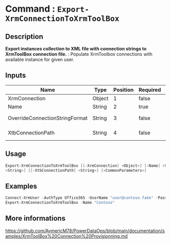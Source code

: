 ﻿# Command : `Export-XrmConnectionToXrmToolBox` 

## Description

**Export instances collection to XML file with connection strings to XrmToolBox connection file.** : Populate XrmToolbox connections with available instance for given user.

## Inputs

Name|Type|Position|Required|Default|Description
----|----|--------|--------|-------|-----------
XrmConnection|Object|1|false|$Global:XrmContext.CurrentConnection|
Name|String|2|true||XTB connection name.
OverrideConnectionStringFormat|String|3|false||Provide the ConnectionString template in order to access to instances with different credentials.
XtbConnectionPath|String|4|false|"$env:APPDATA\MscrmTools\XrmToolBox\Connections"|XTB connections folder path. (Default: $env:APPDATA\MscrmTools\XrmToolBox\Connections)


## Usage

```Powershell 
Export-XrmConnectionToXrmToolBox [[-XrmConnection] <Object>] [-Name] <String> [[-OverrideConnectionStringFormat] 
<String>] [[-XtbConnectionPath] <String>] [<CommonParameters>]
``` 

## Examples

```Powershell 
Connect-XrmUser -AuthType Office365 -UserName "user@contoso.fake" -Password "MyPass123"
Export-XrmConnectionToXrmToolBox -Name "Contoso"
``` 

## More informations

https://github.com/AymericM78/PowerDataOps/blob/main/documentation/samples/XrmToolBox%20Connection%20Provisionning.md


